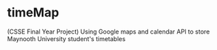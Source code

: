 # timeMap
(CSSE Final Year Project)
Using Google maps and calendar API to store Maynooth University student's timetables 
